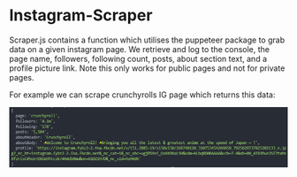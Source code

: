 # Instagram-Scraper

Scraper.js contains a function which utilises the puppeteer package to grab data on a given instagram page. We retrieve and log to the console, the page name, followers, following count, posts, about section text, and a profile picture link.
Note this only works for public pages and not for private pages.

For example we can scrape crunchyrolls IG page which returns this data:


![image](exampleLog.PNG)
